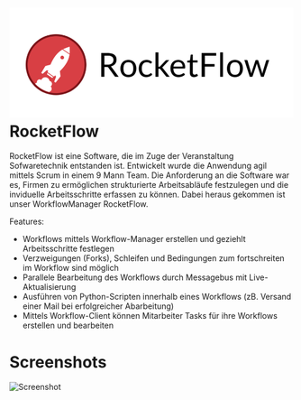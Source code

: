 ![Screenshot](https://raw.githubusercontent.com/MoritzMoeller/Rocketflow/master/rocketflow.png "Logo")
RocketFlow
================

RocketFlow ist eine Software, die im Zuge der Veranstaltung Sofwaretechnik entstanden ist. 
Entwickelt wurde die Anwendung agil mittels Scrum in einem 9 Mann Team. Die Anforderung an die Software war es, Firmen zu ermöglichen strukturierte Arbeitsabläufe festzulegen und die inviduelle Arbeitsschritte erfassen zu können.
Dabei heraus gekommen ist unser WorkflowManager RocketFlow. 

Features:
* Workflows mittels Workflow-Manager erstellen und geziehlt Arbeitsschritte festlegen
* Verzweigungen (Forks), Schleifen und Bedingungen zum fortschreiten im Workflow sind möglich
* Parallele Bearbeitung des Workflows durch Messagebus mit Live-Aktualisierung
* Ausführen von Python-Scripten innerhalb eines Workflows (zB. Versand einer Mail bei erfolgreicher Abarbeitung)
* Mittels Workflow-Client können Mitarbeiter Tasks für ihre Workflows erstellen und bearbeiten 



Screenshots
================
![Screenshot](https://raw.github.com/martinjuhasz/HSRMKeyboardHero/master/res/screenshots/screenshot_2.png "Screenshot")

